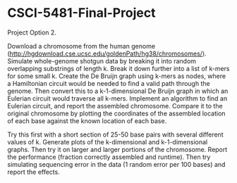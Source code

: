 # CSCI-5481-Final-Project

Project Option 2.

Download a chromosome from the human genome (http://hgdownload.cse.ucsc.edu/goldenPath/hg38/chromosomes/). Simulate whole-genome shotgun data by breaking it into random overlapping substrings of length k. Break it down further into a list of k-mers for some small k. Create the De Bruijn graph using k-mers as nodes, where a Hamiltonian circuit would be needed to find a valid path through the genome. Then convert this to a k-1-dimensional De Bruijn graph in which an Eulerian circuit would traverse all k-mers. Implement an algorithm to find an Eulerian circuit, and report the assembled chromosome. Compare it to the original chromosome by plotting the coordinates of the assembled location of each base against the known location of each base.

Try this first with a short section of 25-50 base pairs with several different values of k. Generate plots of the k-dimensional and k-1-dimensional graphs. Then try it on larger and larger portions of the chromosome. Report the performance (fraction correctly assembled and runtime). Then try simulating sequencing error in the data (1 random error per 100 bases) and report the effects.
